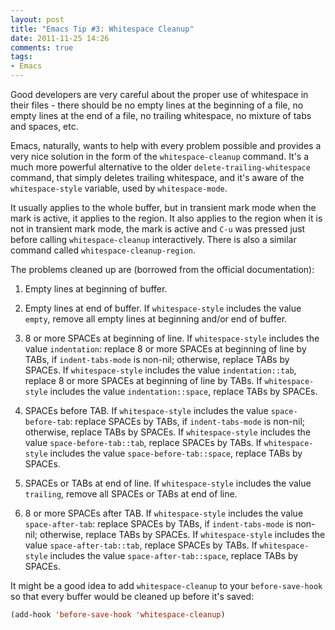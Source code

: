 ```yaml
---
layout: post
title: "Emacs Tip #3: Whitespace Cleanup"
date: 2011-11-25 14:26
comments: true
tags:
- Emacs
---
```


Good developers are very careful about the proper use of
whitespace in their files - there should be no empty lines at the
beginning of a file, no empty lines at the end of a file, no trailing
whitespace, no mixture of tabs and spaces, etc.

Emacs, naturally, wants to help with every problem possible and
provides a very nice solution in the form of the `whitespace-cleanup`
command. It's a much more powerful alternative to the older
`delete-trailing-whitespace` command, that simply deletes trailing
whitespace, and it's aware of the `whitespace-style` variable, used by `whitespace-mode`.

It usually applies to the whole buffer, but in transient mark
mode when the mark is active, it applies to the region.  It also
applies to the region when it is not in transient mark mode, the
mark is active and `C-u` was pressed just before
calling `whitespace-cleanup` interactively. There is also a similar
command called `whitespace-cleanup-region`.

The problems cleaned up are (borrowed from the official documentation):

1. Empty lines at beginning of buffer.

2. Empty lines at end of buffer.
   If `whitespace-style` includes the value `empty`, remove all
   empty lines at beginning and/or end of buffer.

3. 8 or more SPACEs at beginning of line.
   If `whitespace-style` includes the value `indentation`:
   replace 8 or more SPACEs at beginning of line by TABs, if
   `indent-tabs-mode` is non-nil; otherwise, replace TABs by
   SPACEs.
   If `whitespace-style` includes the value `indentation::tab`,
   replace 8 or more SPACEs at beginning of line by TABs.
   If `whitespace-style` includes the value `indentation::space`,
   replace TABs by SPACEs.

4. SPACEs before TAB.
   If `whitespace-style` includes the value `space-before-tab`:
   replace SPACEs by TABs, if `indent-tabs-mode` is non-nil;
   otherwise, replace TABs by SPACEs.
   If `whitespace-style` includes the value
   `space-before-tab::tab`, replace SPACEs by TABs.
   If `whitespace-style` includes the value
   `space-before-tab::space`, replace TABs by SPACEs.

5. SPACEs or TABs at end of line.
   If `whitespace-style` includes the value `trailing`, remove
   all SPACEs or TABs at end of line.

6. 8 or more SPACEs after TAB.
   If `whitespace-style` includes the value `space-after-tab`:
   replace SPACEs by TABs, if `indent-tabs-mode` is non-nil;
   otherwise, replace TABs by SPACEs.
   If `whitespace-style` includes the value
   `space-after-tab::tab`, replace SPACEs by TABs.
   If `whitespace-style` includes the value
   `space-after-tab::space`, replace TABs by SPACEs.

It might be a good idea to add `whitespace-cleanup` to your
`before-save-hook` so that every buffer would be cleaned up before it's saved:

``` cl
(add-hook 'before-save-hook 'whitespace-cleanup)
```
